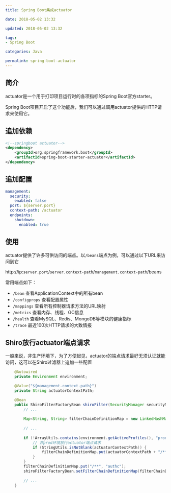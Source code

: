 ```yaml
---
title: Spring Boot集成actuator

date: 2018-05-02 13:32

updated: 2018-05-02 13:32

tags:
- Spring Boot

categories: Java

permalink: spring-boot-actuator
---
```


## 简介

actuator是一个用于打印项目运行时的各项指标的Spring Boot官方starter。

Spring Boot项目开启了这个功能后，我们可以通过调用actuator提供的HTTP请求来使用它。



## 追加依赖

~~~xml
<!--springboot actuator-->
<dependency>
    <groupId>org.springframework.boot</groupId>
    <artifactId>spring-boot-starter-actuator</artifactId>
</dependency>
~~~



## 追加配置

~~~yaml
management:
  security:
    enabled: false
  port: ${server.port}
  context-path: /actuator
  endpoints:
    shutdown:
      enabled: true
~~~



## 使用

actuator提供了许多可供访问的端点。以`/beans`端点为例，可以通过以下URL来访问到它

​	http://ip:`server.port`/`server.context-path`/`management.context-path`/beans



常用端点如下：

- `/bean` 查看ApplicationContext中的所有bean 
- `/configprops`  查看配置属性
- `/mappings` 查看所有控制器请求方法的URL映射
- `/metrics` 查看内存、线程、GC信息
- `/health` 查看MySQL、Redis、MongoDB等模块的健康指标
- `/trace` 最近100次HTTP请求的大致情报



## Shiro放行actuator端点请求

一般来说，非生产环境下，为了方便起见，actuator的端点请求最好无须认证就能访问，这可以在Shiro过滤器上追加一些配置

~~~java
    @Autowired
    private Environment environment;

    @Value("${management.context-path}")
    private String actuatorContextPath;

    @Bean
    public ShiroFilterFactoryBean shiroFilter(SecurityManager securityManager) {
        // ...
        
        Map<String, String> filterChainDefinitionMap = new LinkedHashMap<>();
        
        // ...
        
        if (!ArrayUtils.contains(environment.getActiveProfiles(), "prod")) {
            // 非prod环境放行actuator端点请求
            if (StringUtils.isNotBlank(actuatorContextPath)) {
                filterChainDefinitionMap.put(actuatorContextPath + "/**", "anon");
            }
        }
        filterChainDefinitionMap.put("/**", "authc");
        shiroFilterFactoryBean.setFilterChainDefinitionMap(filterChainDefinitionMap);
        
        // ...
    }
~~~

